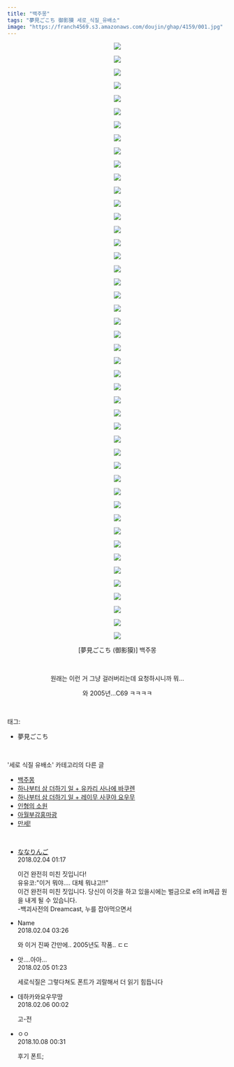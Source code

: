 ```yaml
---
title: "백주몽"
tags: "夢見ごこち 御影獏 세로_식질_유배소"
image: "https://franch4569.s3.amazonaws.com/doujin/ghap/4159/001.jpg"
---
```

<div class="article">
<p style="text-align: center; clear: none; float: none;"><img src="{{ site.imgserver2 }}/ghap/4159/001.jpg"/></p>
<p style="text-align: center; clear: none; float: none;"><img src="{{ site.imgserver2 }}/ghap/4159/002.jpg"/></p>
<p style="text-align: center; clear: none; float: none;"><img src="{{ site.imgserver2 }}/ghap/4159/003.jpg"/></p>
<p style="text-align: center; clear: none; float: none;"><img src="{{ site.imgserver2 }}/ghap/4159/004.jpg"/></p>
<p style="text-align: center; clear: none; float: none;"><img src="{{ site.imgserver2 }}/ghap/4159/005.jpg"/></p>
<p style="text-align: center; clear: none; float: none;"><img src="{{ site.imgserver2 }}/ghap/4159/006.jpg"/></p>
<p style="text-align: center; clear: none; float: none;"><img src="{{ site.imgserver2 }}/ghap/4159/007.jpg"/></p>
<p style="text-align: center; clear: none; float: none;"><img src="{{ site.imgserver2 }}/ghap/4159/008.jpg"/></p>
<p style="text-align: center; clear: none; float: none;"><img src="{{ site.imgserver2 }}/ghap/4159/009.jpg"/></p>
<p style="text-align: center; clear: none; float: none;"><img src="{{ site.imgserver2 }}/ghap/4159/010.jpg"/></p>
<p style="text-align: center; clear: none; float: none;"><img src="{{ site.imgserver2 }}/ghap/4159/011.jpg"/></p>
<p style="text-align: center; clear: none; float: none;"><img src="{{ site.imgserver2 }}/ghap/4159/012.jpg"/></p>
<p style="text-align: center; clear: none; float: none;"><img src="{{ site.imgserver2 }}/ghap/4159/013.jpg"/></p>
<p style="text-align: center; clear: none; float: none;"><img src="{{ site.imgserver2 }}/ghap/4159/014.jpg"/></p>
<p style="text-align: center; clear: none; float: none;"><img src="{{ site.imgserver2 }}/ghap/4159/015.jpg"/></p>
<p style="text-align: center; clear: none; float: none;"><img src="{{ site.imgserver2 }}/ghap/4159/016.jpg"/></p>
<p style="text-align: center; clear: none; float: none;"><img src="{{ site.imgserver2 }}/ghap/4159/017.jpg"/></p>
<p style="text-align: center; clear: none; float: none;"><img src="{{ site.imgserver2 }}/ghap/4159/018.jpg"/></p>
<p style="text-align: center; clear: none; float: none;"><img src="{{ site.imgserver2 }}/ghap/4159/019.jpg"/></p>
<p style="text-align: center; clear: none; float: none;"><img src="{{ site.imgserver2 }}/ghap/4159/020.jpg"/></p>
<p style="text-align: center; clear: none; float: none;"><img src="{{ site.imgserver2 }}/ghap/4159/021.jpg"/></p>
<p style="text-align: center; clear: none; float: none;"><img src="{{ site.imgserver2 }}/ghap/4159/022.jpg"/></p>
<p style="text-align: center; clear: none; float: none;"><img src="{{ site.imgserver2 }}/ghap/4159/023.jpg"/></p>
<p style="text-align: center; clear: none; float: none;"><img src="{{ site.imgserver2 }}/ghap/4159/024.jpg"/></p>
<p style="text-align: center; clear: none; float: none;"><img src="{{ site.imgserver2 }}/ghap/4159/025.jpg"/></p>
<p style="text-align: center; clear: none; float: none;"><img src="{{ site.imgserver2 }}/ghap/4159/026.jpg"/></p>
<p style="text-align: center; clear: none; float: none;"><img src="{{ site.imgserver2 }}/ghap/4159/027.jpg"/></p>
<p style="text-align: center; clear: none; float: none;"><img src="{{ site.imgserver2 }}/ghap/4159/028.jpg"/></p>
<p style="text-align: center; clear: none; float: none;"><img src="{{ site.imgserver2 }}/ghap/4159/029.jpg"/></p>
<p style="text-align: center; clear: none; float: none;"><img src="{{ site.imgserver2 }}/ghap/4159/030.jpg"/></p>
<p style="text-align: center; clear: none; float: none;"><img src="{{ site.imgserver2 }}/ghap/4159/031.jpg"/></p>
<p style="text-align: center; clear: none; float: none;"><img src="{{ site.imgserver2 }}/ghap/4159/032.jpg"/></p>
<p style="text-align: center; clear: none; float: none;"><img src="{{ site.imgserver2 }}/ghap/4159/033.jpg"/></p>
<p style="text-align: center; clear: none; float: none;"><img src="{{ site.imgserver2 }}/ghap/4159/034.jpg"/></p>
<p style="text-align: center; clear: none; float: none;"><img src="{{ site.imgserver2 }}/ghap/4159/035.jpg"/></p>
<p style="text-align: center; clear: none; float: none;"><img src="{{ site.imgserver2 }}/ghap/4159/036.jpg"/></p>
<p style="text-align: center; clear: none; float: none;"><img src="{{ site.imgserver2 }}/ghap/4159/037.jpg"/></p>
<p style="text-align: center; clear: none; float: none;"><img src="{{ site.imgserver2 }}/ghap/4159/038.jpg"/></p>
<p style="text-align: center; clear: none; float: none;"><img src="{{ site.imgserver2 }}/ghap/4159/039.jpg"/></p>
<p style="text-align: center; clear: none; float: none;"><img src="{{ site.imgserver2 }}/ghap/4159/040.jpg"/></p>
<p style="text-align: center; clear: none; float: none;"><img src="{{ site.imgserver2 }}/ghap/4159/041.jpg"/></p>
<p style="text-align: center; clear: none; float: none;"><img src="{{ site.imgserver2 }}/ghap/4159/042.jpg"/></p>
<p style="text-align: center; clear: none; float: none;"><img src="{{ site.imgserver2 }}/ghap/4159/043.jpg"/></p>
<p style="text-align: center; clear: none; float: none;"><img src="{{ site.imgserver2 }}/ghap/4159/044.jpg"/></p>
<p style="text-align: center; clear: none; float: none;"><img src="{{ site.imgserver2 }}/ghap/4159/045.jpg"/></p>
<p style="text-align: center; clear: none; float: none;"><img src="{{ site.imgserver2 }}/ghap/4159/046.jpg"/></p>
<p style="text-align: center; clear: none; float: none;">[夢見ごこち (御影獏)] 백주몽</p>
<p style="text-align: center; clear: none; float: none;"><br/></p>
<p style="text-align: center; clear: none; float: none;">원래는 이런 거 그냥 걸러버리는데 요청하시니까 뭐...</p>
<p style="text-align: center; clear: none; float: none;">와 2005년...C69 ㅋㅋㅋㅋ</p>
</div><br/>
<div class="tagTrail">
<p>태그: </p>
<ul>
<li>夢見ごこち</li>
</ul>
</div><br/>
<div class="another">
<p>'세로 식질 유배소' 카테고리의 다른 글</p>
<ul>
<li><a href="/ghap_4159">백주몽</a></li>
<li><a href="/ghap_4010">하나부터 삼 더하기 일 + 유카리 사나에 바쿠렌</a></li>
<li><a href="/ghap_4009">하나부터 삼 더하기 일 + 레이무 사쿠야 요우무</a></li>
<li><a href="/ghap_2609">인형의 소원</a></li>
<li><a href="/ghap_2364">아월부감홍마광</a></li>
<li><a href="/ghap_2233">만세!</a></li>
</ul>
</div><br/>
<div class="cb_module cb_fluid">
<div class="cb_wrt cb_profile">
<div class="comment">
<ul>
<li class="cb_thumb_off" id="comment15191270">
<div class="cb_comment_area">
<div class="cb_info_area">
<div class="cb_section">
<span class="cb_nick_name"> <a href="https://uncyclopedia.kr/wiki/파일:C0084651_4be01e685dd99.png" onclick="return openLinkInNewWindow(this)">ななりんご</a></span>
</div>
<div class="cb_section">
<span class="cb_date">2018.02.04 01:17 </span>
</div>
</div>
<div class="cb_dsc_comment">
<p class="cb_dsc">
											이건 완전히 미친 짓입니다! <br/>
유유코:"이거 뭐야.... 대체 뭐냐고!!"<br/>
이건 완전히 미친 짓입니다. 당신이 이것을 하고 있을시에는 벌금으로 e의 iπ제곱 원을 내게 될 수 있습니다.<br/>
-백괴사전의 Dreamcast, 누를 잡아먹으면서<br/>
</p>
</div>
</div></li>
<li class="cb_thumb_off" id="comment15191332">
<div class="cb_comment_area">
<div class="cb_info_area">
<div class="cb_section">
<span class="cb_nick_name">Name</span>
</div>
<div class="cb_section">
<span class="cb_date">2018.02.04 03:26 </span>
</div>
</div>
<div class="cb_dsc_comment">
<p class="cb_dsc">
											와 이거 진짜 간만에.. 2005년도 작품.. ㄷㄷ
										</p>
</div>
</div></li>
<li class="cb_thumb_off" id="comment15191991">
<div class="cb_comment_area">
<div class="cb_info_area">
<div class="cb_section">
<span class="cb_nick_name">앗....아아...</span>
</div>
<div class="cb_section">
<span class="cb_date">2018.02.05 01:23 </span>
</div>
</div>
<div class="cb_dsc_comment">
<p class="cb_dsc">
											세로식질은 그렇다쳐도 폰트가 괴랄해서 더 읽기 힘듭니다 
										</p>
</div>
</div></li>
<li class="cb_thumb_off" id="comment15193127">
<div class="cb_comment_area">
<div class="cb_info_area">
<div class="cb_section">
<span class="cb_nick_name">데하카와요우무땅</span>
</div>
<div class="cb_section">
<span class="cb_date">2018.02.06 00:02 </span>
</div>
</div>
<div class="cb_dsc_comment">
<p class="cb_dsc">
											고-전
										</p>
</div>
</div></li>
<li class="cb_thumb_off" id="comment15347899">
<div class="cb_comment_area">
<div class="cb_info_area">
<div class="cb_section">
<span class="cb_nick_name">ㅇㅇ</span>
</div>
<div class="cb_section">
<span class="cb_date">2018.10.08 00:31 </span>
</div>
</div>
<div class="cb_dsc_comment">
<p class="cb_dsc">
											후기 폰트;
										</p>
</div>
</div></li>
</ul>
</div>
</div><!-- commentList close -->
</div><br/>
